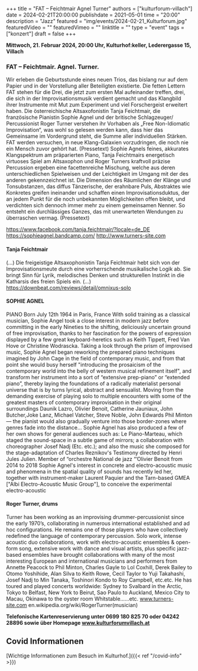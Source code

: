 +++
title = "FAT –  Feichtmair Agnel Turner"
authors = ["kulturforum-villach"]
date = 2024-02-21T20:00:00
publishdate = 2021-05-01
time = "20:00"
description = "Jazz"
featured = "img/events/2024-02-21_Kulturforum.jpg"
featuredVideo = ""
featuredVimeo = ""
linktitle = ""
type = "event"
tags = ["konzert"]
draft = false
+++

**Mittwoch, 21. Februar 2024, 20:00 Uhr, Kulturhof:keller, Lederergasse 15, Villach**

### FAT –  Feichtmair. Agnel. Turner.
Wir erleben die Geburtsstunde eines neuen Trios, das bislang nur auf dem Papier und in der Vorstellung aller Beteiligten existierte. Die fetten Lettern FAT stehen für die Drei, die jetzt zum ersten Mal aufeinander treffen, drei, die sich in der Improvisationsmusik verdient gemacht und das Klangbild ihrer Instrumente mit Mut zum Experiment und viel Forschergeist erweitert haben.
Die österreichische Altsaxofonistin Tanja Feichtmair, die französische Pianistin Sophie Agnel und der britische Schlagzeuger/ Percussionist Roger Turner verstehen ihr Vorhaben als „Free Non-Idiomatic Improvisation“, was wohl so gelesen werden kann, dass hier das Gemeinsame im Vordergrund steht, die Summe aller individuellen Stärken. FAT werden versuchen, in neue Klang-Galaxien vorzudringen, die noch nie ein Mensch zuvor gehört hat. (Pressetext)
Sophie Agnels feines, akkurates Klangspektrum am präparierten Piano, Tanja Feichtmairs energetisch virtuoses Spiel am Altsaxophon und Roger Turners kraftvoll präzise Percussion ergeben eine facettenreiche Mischung, welche aus deren unterschiedlichen Spielweisen und der Leichtigkeit im Umgang mit der des anderen gekennzeichnet ist. Die Dimension des Räumlichen der Klänge und Tonsubstanzen, das diffus Tänzerische, der erahnbare Puls, Abstraktes wie Konkretes greifen ineinander und schaffen einen Improvisationsduktus, der an jedem Punkt für die noch unbekannten Möglichkeiten offen bleibt, und verdichten sich dennoch immer mehr zu einem gemeinsamen Nenner. So entsteht ein durchlässiges Ganzes, das mit unerwarteten Wendungen zu überraschen vermag. (Pressetext)

https://www.facebook.com/tanja.feichtmair/?locale=de_DE
https://sophieagnel.bandcamp.com/
http://www.turners-site.com

#### Tanja Feichtmair
(…) Die freigeistige Altsaxophonistin Tanja Feichtmair hebt sich von der Improvisationsmeute durch eine vorherrschende musikalische Logik ab. Sie bringt Sinn für Lyrik, melodisches Denken und strukturellen Instinkt in die Katharsis des freien Spiels ein. (…)
https://downbeat.com/reviews/detail/omnixus-solo

#### SOPHIE AGNEL
PIANO
Born July 12th 1964 in Paris, France
With solid training as a classical musician, Sophie Angel took a close interest in modern jazz before
committing in the early Nineties to the shifting, deliciously uncertain ground of free improvisation,
thanks to her fascination for the powers of expression displayed by a few great keyboard-heretics
such as Keith Tippett, Fred Van Hove or Christine Wodrascka.
Taking a look through the prism of improvised music, Sophie Agnel began reworking the prepared
piano techniques imagined by John Cage in the field of contemporary music, and from that point she
would busy herself "introducing the prosaicism of the contemporary world into the belly of western
musical refinement itself", and transform her instrument into a sort of “extensive prep-piano” or
“extended piano”, thereby laying the foundations of a radically materialist personal universe that is by
turns lyrical, abstract and sensualist.
Moving from the demanding exercise of playing solo to multiple encounters with some of the greatest
masters of contemporary improvisation in their original surroundings Daunik Lazro, Olivier Benoit,
Catherine Jauniaux, John Butcher,Joke Lanz, Michael Vatcher, Steve Noble, John Edwards Phil
Minton — the pianist would also gradually venture into those border-zones where genres fade into the
distance… Sophie Agnel has also produced a few of her own shows for general audiences such as:
Le Piano-Marteau, which staged the sound-space in a subtle game of mirrors; a collaboration with
choreographer Josef Nadj (Etc. etc.); and also the music she composed for the stage-adaptation of
Charles Reznikov's Testimony directed by Henri Jules Julien.
Member of “orchestre National de jazz “’Olivier Benoit from 2014 to 2018
Sophie Agnel's interest in concrete and electro-acoustic music and phenomena in the spatial quality of
sounds has recently led her, together with instrument-maker Laurent Paquier and the Tarn-based
GMEA ["Albi Electro-Acoustic Music Group"], to conceive the experimental electro-acoustic

#### Roger Turner, drums
Turner has been working as an improvising drummer-percussionist since the early 1970’s, collaborating in numerous international established and ad hoc configurations. He remains one of those players who have collectively redefined the language of contemporary percussion.
Solo work, intense acoustic duo collaborations, work with electro-acoustic ensembles & open-form song, extensive work with dance and visual artists, plus specific jazz-based ensembles have brought collaborations with many of the most interesting European and international musicians and performers from Annette Peacock to Phil Minton, Charles Gayle to Lol Coxhill, Derek Bailey to Otomo Yoshihide, Alan Silva to Keith Rowe, Cecil Taylor to Yuji Takahashi, Josef Nadj to Min Tanaka, Toshinori Kondo to Roy Campbell,  etc.etc.
He has toured and played concerts worldwide: Sydney to Svalbard in the Arctic, Tokyo to Belfast, New York to Beirut, Sao Paulo to Auckland, Mexico City to Macau, Okinawa to the oyster room Whitstable…...etc.
www.turners-site.com
en.wikipedia.org/wiki/RogerTurner(musician)


**Telefonische Kartenreservierung unter 0699 180 825 70 oder 04242 28896  sowie über Homepage www.kulturforumvillach.at**                      


## Covid Informationen

[Wichtige Informationen zum Besuch im Kulturhof.]({{< ref "/covid-info" >}})
